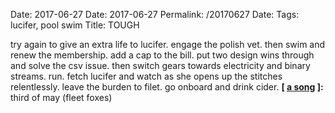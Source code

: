 Date: 2017-06-27
Date: 2017-06-27
Permalink: /20170627
Date: 
Tags:  lucifer, pool swim
Title: TOUGH
  
try again to give an extra life to lucifer. engage the polish vet. then swim and renew the membership. add a cap to the bill. put two design wins through and solve the csv issue. then switch gears towards electricity and binary streams. run. fetch lucifer and watch as she opens up the stitches relentlessly. leave the burden to filet. go onboard and drink cider.
**[ [a song](https://www.youtube.com/watch?v=6GqgNebPm50) ]:** third of may (fleet foxes)
